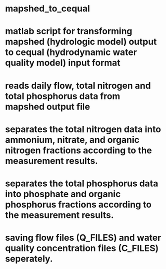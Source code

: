 # mapshed_to_cequal
# matlab script for transforming mapshed (hydrologic model) output to cequal (hydrodynamic water quality model) input format
# reads daily flow, total nitrogen and total phosphorus data from mapshed output file
# separates the total nitrogen data into ammonium, nitrate, and organic nitrogen fractions according to the measurement results.
# separates the total phosphorus data into phosphate and organic phosphorus fractions according to the measurement results.
# saving flow files (Q_FILES) and water quality concentration files (C_FILES) seperately.
